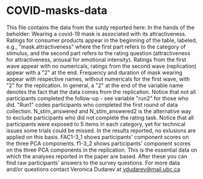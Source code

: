 # COVID-masks-data
This file contains the data from the sutdy reported here: In the hands of the beholder: Wearing a covid-19 mask is associated with its attractiveness.
Ratings for consumer products appear in the beginning of the table, labeled, e.g., "mask.attractiveness" where the first part refers to the category of stimulus, and the second part refers to the rating question (attractiveness for attractiveness, arousal for emotional intensity). Ratings from the first wave appear with no numericals, ratings from the second wave (replication) appear with a "2" at the end.
Frequency and duration of mask wearing appear with respective names, without numericals for the first wave, with "2" for the replication.
In general, a "2" at the end of the variable name denotes the fact that the data comes from the replication. Notice that not all participants completed the follow-up - see variable "run2" for those who did. "Run1" codes participants who completed the first round of data collection.
N_stim_answered and N_stim_answered2 is the alternative way to exclude participants who did not complete the rating task. Notice that all participants were exposed to 5 items in each category, yet for technical issues some trials could be missed. In the results reported, no exlusions are applied on this basis.
FAC1-3_1 shows participants' component scores on the three PCA components. f1-3_2 shows participants' component scores on the three PCA components in the replication. 
This is the essential data on which the analyses reported in the paper are based. After these you can find raw participants' answers to the survey questions. For more data and/or questions contact Veronica Dudarev at vdudarev@mail.ubc.ca
